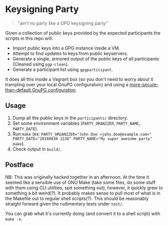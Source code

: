 Keysigning Party
================

> "ain't no party like a GPG keysigning party"

Given a collection of public keys provided by the expected participants the scripts in this repo will:

- Import public keys into a GPG instance inside a VM.
- Attempt to find updates to keys from public keyservers.
- Generate a single, armored output of the public keys of all participants (Cleaned using `pgp-clean`).
- Generate a participant list using `gpgparticipant`.

It does all this inside a Vagrant box (so you don't need to worry about it trampling over your local GnuPG configuration) and using a [more-secure-than-default GnuPG configuration](https://github.com/ioerror/duraconf/blob/master/configs/gnupg/gpg.conf).

Usage
-----

1. Dump all the public keys in the `participants/` directory.
2. Set some environment variables (`PARTY_ORANIZER`, `PARTY_NAME`, `PARTY_DATE`).
2. Run `make` (ex: `PARTY_ORGANIZER="John Doe <john.doe@example.com>" PARTY_DATE="20160830 1230" PARTY_NAME="My super awesome party" make`).
3. Check output in `build/`.

Postface
--------

NB: This was originally hacked together in an afternoon. At the time it seemed like a sensible use of GNU Make (take some files, do some stuff with them using CLI utilities, spit something out), however, it quickly grew to something a bit weird(?). It probably makes sense to pull most of what is in the Makefile out to regular shell scripts(?). This should be reasonably straight forward given the rudimentary tests under `test/`.

You can grab what it's currently doing (and convert it to a shell script) with `make -n`.
